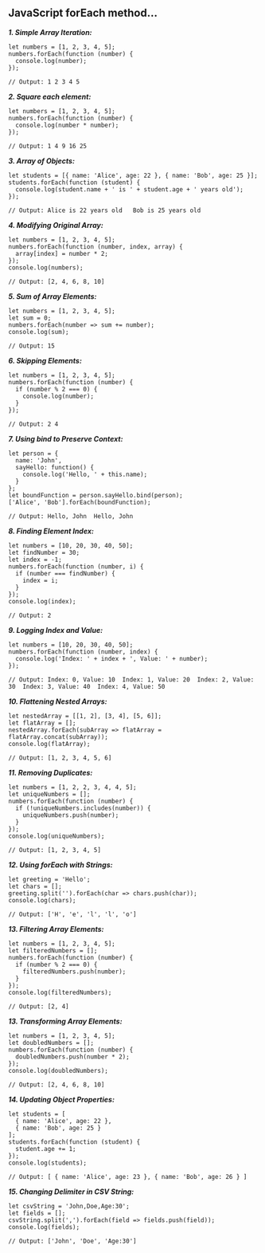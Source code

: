 ## JavaScript forEach method...

***1. Simple Array Iteration:***
```
let numbers = [1, 2, 3, 4, 5];
numbers.forEach(function (number) {
  console.log(number);
});

// Output: 1 2 3 4 5

```
***2. Square each element:***
```
let numbers = [1, 2, 3, 4, 5];
numbers.forEach(function (number) {
  console.log(number * number);
});

// Output: 1 4 9 16 25

```

***3. Array of Objects:***
```
let students = [{ name: 'Alice', age: 22 }, { name: 'Bob', age: 25 }];
students.forEach(function (student) {
  console.log(student.name + ' is ' + student.age + ' years old');
});

// Output: Alice is 22 years old   Bob is 25 years old

```
***4. Modifying Original Array:***
```
let numbers = [1, 2, 3, 4, 5];
numbers.forEach(function (number, index, array) {
  array[index] = number * 2;
});
console.log(numbers);

// Output: [2, 4, 6, 8, 10]

```

***5. Sum of Array Elements:***
```
let numbers = [1, 2, 3, 4, 5];
let sum = 0;
numbers.forEach(number => sum += number);
console.log(sum);

// Output: 15

```
***6. Skipping Elements:***
```
let numbers = [1, 2, 3, 4, 5];
numbers.forEach(function (number) {
  if (number % 2 === 0) {
    console.log(number);
  }
});

// Output: 2 4

```
***7. Using bind to Preserve Context:***
```
let person = {
  name: 'John',
  sayHello: function() {
    console.log('Hello, ' + this.name);
  }
};
let boundFunction = person.sayHello.bind(person);
['Alice', 'Bob'].forEach(boundFunction);

// Output: Hello, John  Hello, John

```
***8. Finding Element Index:***
```
let numbers = [10, 20, 30, 40, 50];
let findNumber = 30;
let index = -1;
numbers.forEach(function (number, i) {
  if (number === findNumber) {
    index = i;
  }
});
console.log(index);

// Output: 2

```
***9. Logging Index and Value:***
```
let numbers = [10, 20, 30, 40, 50];
numbers.forEach(function (number, index) {
  console.log('Index: ' + index + ', Value: ' + number);
});

// Output: Index: 0, Value: 10  Index: 1, Value: 20  Index: 2, Value: 30  Index: 3, Value: 40  Index: 4, Value: 50

```
***10. Flattening Nested Arrays:***
```
let nestedArray = [[1, 2], [3, 4], [5, 6]];
let flatArray = [];
nestedArray.forEach(subArray => flatArray = flatArray.concat(subArray));
console.log(flatArray);

// Output: [1, 2, 3, 4, 5, 6]

```
***11. Removing Duplicates:***
```
let numbers = [1, 2, 2, 3, 4, 4, 5];
let uniqueNumbers = [];
numbers.forEach(function (number) {
  if (!uniqueNumbers.includes(number)) {
    uniqueNumbers.push(number);
  }
});
console.log(uniqueNumbers);

// Output: [1, 2, 3, 4, 5]

```
***12. Using forEach with Strings:***
```
let greeting = 'Hello';
let chars = [];
greeting.split('').forEach(char => chars.push(char));
console.log(chars);

// Output: ['H', 'e', 'l', 'l', 'o']

```
***13. Filtering Array Elements:***
```
let numbers = [1, 2, 3, 4, 5];
let filteredNumbers = [];
numbers.forEach(function (number) {
  if (number % 2 === 0) {
    filteredNumbers.push(number);
  }
});
console.log(filteredNumbers);

// Output: [2, 4]

```
***13. Transforming Array Elements:***
```
let numbers = [1, 2, 3, 4, 5];
let doubledNumbers = [];
numbers.forEach(function (number) {
  doubledNumbers.push(number * 2);
});
console.log(doubledNumbers);

// Output: [2, 4, 6, 8, 10]

```
***14. Updating Object Properties:***
```
let students = [
  { name: 'Alice', age: 22 },
  { name: 'Bob', age: 25 }
];
students.forEach(function (student) {
  student.age += 1;
});
console.log(students);

// Output: [ { name: 'Alice', age: 23 }, { name: 'Bob', age: 26 } ]

```
***15. Changing Delimiter in CSV String:***
```
let csvString = 'John,Doe,Age:30';
let fields = [];
csvString.split(',').forEach(field => fields.push(field));
console.log(fields);

// Output: ['John', 'Doe', 'Age:30']

```

